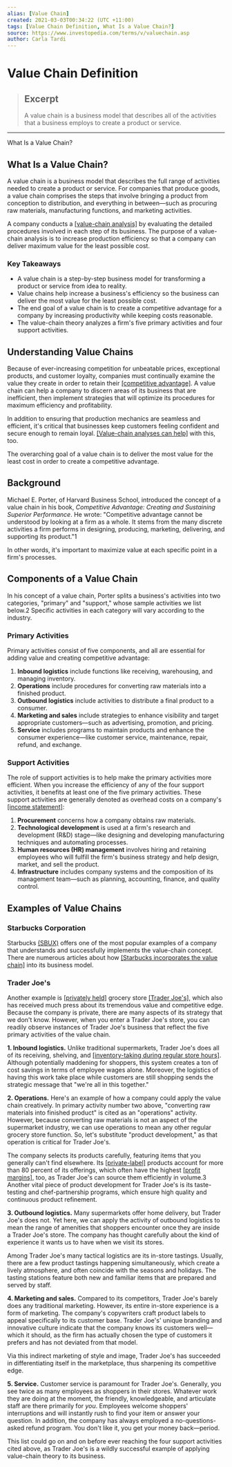 ```yaml
---
alias: [Value Chain]
created: 2021-03-03T00:34:22 (UTC +11:00)
tags: [Value Chain Definition, What Is a Value Chain?]
source: https://www.investopedia.com/terms/v/valuechain.asp
author: Carla Tardi
---
```


# Value Chain Definition

> ## Excerpt
> A value chain is a business model that describes all of the activities that a business employs to create a product or service.

---

What Is a Value Chain?
## What Is a Value Chain?

A value chain is a business model that describes the full range of activities needed to create a product or service. For companies that produce goods, a value chain comprises the steps that involve bringing a product from conception to distribution, and everything in between—such as procuring raw materials, manufacturing functions, and marketing activities.

A company conducts a [[value-chain analysis]](https://www.investopedia.com/articles/investing/111014/basics-value-chain-analysis.asp) by evaluating the detailed procedures involved in each step of its business. The purpose of a value-chain analysis is to increase production efficiency so that a company can deliver maximum value for the least possible cost.

### Key Takeaways

-   A value chain is a step-by-step business model for transforming a product or service from idea to reality.
-   Value chains help increase a business's efficiency so the business can deliver the most value for the least possible cost.
-   The end goal of a value chain is to create a competitive advantage for a company by increasing productivity while keeping costs reasonable.
-   The value-chain theory analyzes a firm's five primary activities and four support activities.

## Understanding Value Chains

Because of ever-increasing competition for unbeatable prices, exceptional products, and customer loyalty, companies must continually examine the value they create in order to retain their [[competitive advantage]](https://www.investopedia.com/terms/c/competitive_advantage.asp). A value chain can help a company to discern areas of its business that are inefficient, then implement strategies that will optimize its procedures for maximum efficiency and profitability.

In addition to ensuring that production mechanics are seamless and efficient, it's critical that businesses keep customers feeling confident and secure enough to remain loyal. [[Value-chain analyses can help]](https://www.investopedia.com/ask/answers/061115/what-are-some-advantages-and-disadvantages-value-chain-analysis.asp) with this, too.

The overarching goal of a value chain is to deliver the most value for the least cost in order to create a competitive advantage.

## Background

Michael E. Porter, of Harvard Business School, introduced the concept of a value chain in his book, _Competitive Advantage: Creating and Sustaining Superior Performance_. He wrote: "Competitive advantage cannot be understood by looking at a firm as a whole. It stems from the many discrete activities a firm performs in designing, producing, marketing, delivering, and supporting its product."1

In other words, it's important to maximize value at each specific point in a firm's processes.

## Components of a Value Chain

In his concept of a value chain, Porter splits a business's activities into two categories, "primary" and "support," whose sample activities we list below.2 Specific activities in each category will vary according to the industry.

### Primary Activities

Primary activities consist of five components, and all are essential for adding value and creating competitive advantage:

1.  **Inbound logistics** include functions like receiving, warehousing, and managing inventory.
2.  **Operations** include procedures for converting raw materials into a finished product.
3.  **Outbound logistics** include activities to distribute a final product to a consumer.
4.  **Marketing and sales** include strategies to enhance visibility and target appropriate customers—such as advertising, promotion, and pricing.
5.  **Service** includes programs to maintain products and enhance the consumer experience—like customer service, maintenance, repair, refund, and exchange.

### Support Activities

The role of support activities is to help make the primary activities more efficient. When you increase the efficiency of any of the four support activities, it benefits at least one of the five primary activities. These support activities are generally denoted as overhead costs on a company's [[income statement]](https://www.investopedia.com/terms/i/incomestatement.asp):

1.  **Procurement** concerns how a company obtains raw materials.
2.  **Technological development** is used at a firm's research and development (R&D) stage—like designing and developing manufacturing techniques and automating processes.
3.  **Human resources (HR) management** involves hiring and retaining employees who will fulfill the firm's business strategy and help design, market, and sell the product.
4.  **Infrastructure** includes company systems and the composition of its management team—such as planning, accounting, finance, and quality control.

## Examples of Value Chains

### Starbucks Corporation

Starbucks [(SBUX)](https://www.investopedia.com/markets/quote?tvwidgetsymbol=sbux) offers one of the most popular examples of a company that understands and successfully implements the value-chain concept. There are numerous articles about how [[Starbucks incorporates the value chain]](https://www.investopedia.com/articles/investing/103114/starbucks-example-value-chain-model.asp) into its business model.

### Trader Joe's

Another example is [[privately held]](https://www.investopedia.com/video/play/explaining-publicly-and-privately-held-companies/) grocery store [[Trader Joe's]](https://www.investopedia.com/articles/insights/050716/warren-buffetts-moat-how-sustainable-trader-joes-competitive-advantage.asp), which also has received much press about its tremendous value and competitive edge. Because the company is private, there are many aspects of its strategy that we don't know. However, when you enter a Trader Joe's store, you can readily observe instances of Trader Joe's business that reflect the five primary activities of the value chain.

**1\. Inbound logistics.** Unlike traditional supermarkets, Trader Joe's does all of its receiving, shelving, and [[inventory-taking during regular store hours]](https://freakonomics.com/podcast/trader-joes/). Although potentially maddening for shoppers, this system creates a ton of cost savings in terms of employee wages alone. Moreover, the logistics of having this work take place while customers are still shopping sends the strategic message that "we're all in this together."

**2\. Operations.** Here's an example of how a company could apply the value chain creatively. In primary activity number two above, "converting raw materials into finished product" is cited as an "operations" activity. However, because converting raw materials is not an aspect of the supermarket industry, we can use operations to mean any other regular grocery store function. So, let's substitute "product development," as that operation is critical for Trader Joe's.

The company selects its products carefully, featuring items that you generally can't find elsewhere. Its [[private-label]](https://www.investopedia.com/terms/p/private-brand.asp) products account for more than 80 percent of its offerings, which often have the highest [[profit margins]](https://www.investopedia.com/terms/p/profitmargin.asp), too, as Trader Joe's can source them efficiently in volume.3 Another vital piece of product development for Trader Joe's is its taste-testing and chef-partnership programs, which ensure high quality and continuous product refinement.

**3\. Outbound logistics.** Many supermarkets offer home delivery, but Trader Joe's does not. Yet here, we can apply the activity of outbound logistics to mean the range of amenities that shoppers encounter once they are inside a Trader Joe's store. The company has thought carefully about the kind of experience it wants us to have when we visit its stores.

Among Trader Joe's many tactical logistics are its in-store tastings. Usually, there are a few product tastings happening simultaneously, which create a lively atmosphere, and often coincide with the seasons and holidays. The tasting stations feature both new and familiar items that are prepared and served by staff.

**4\. Marketing and sales.** Compared to its competitors, Trader Joe's barely does any traditional marketing. However, its entire in-store experience is a form of marketing. The company's copywriters craft product labels to appeal specifically to its customer base. Trader Joe's' unique branding and innovative culture indicate that the company knows its customers well—which it should, as the firm has actually chosen the type of customers it prefers and has not deviated from that model.

Via this indirect marketing of style and image, Trader Joe's has succeeded in differentiating itself in the marketplace, thus sharpening its competitive edge.

**5\. Service.** Customer service is paramount for Trader Joe's. Generally, you see twice as many employees as shoppers in their stores. Whatever work they are doing at the moment, the friendly, knowledgeable, and articulate staff are there primarily for _you_. Employees welcome shoppers' interruptions and will instantly rush to find your item or answer your question. In addition, the company has always employed a no-questions-asked refund program. You don't like it, you get your money back—period.

This list could go on and on before ever reaching the four support activities cited above, as Trader Joe's is a wildly successful example of applying value-chain theory to its business.
